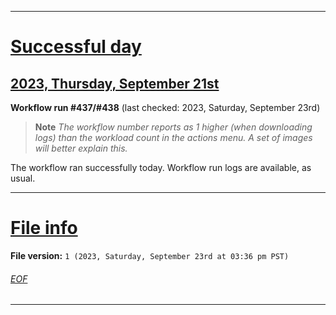 
***

# [Successful day](#Successful-day)

## [2023, Thursday, September 21st](#2023-Thursday-September-21st)

**Workflow run #437/#438** (last checked: 2023, Saturday, September 23rd)

> **Note** _The workflow number reports as 1 higher (when downloading logs) than the workload count in the actions menu. A set of images will better explain this._

The workflow ran successfully today. Workflow run logs are available, as usual.

***

# [File info](#File-info)

**File version:** `1 (2023, Saturday, September 23rd at 03:36 pm PST)`

###### [EOF](#EOF)

***
